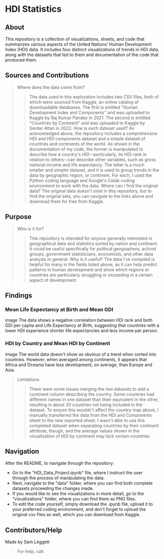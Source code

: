# HDI Statistics
## About
This repository is a collection of visualizations, sheets, and code that summarizes various aspects of the United Nations' Human Development Index (HDI) data. It includes four distinct visualizations of trends in HDI data, along with the datasets that led to them and documentation of the code that produced them.

## Sources and Contributions
>Where does the data come from?
>>The data used in this exploration includes two CSV files, both of which were sourced from Kaggle, an online catalog of downloadable databases. The first is entitled "Human Development Index and Components" and was uploaded to Kaggle by Raj Kumar Pandey in 2021. The second is entitled "Countries by Continent" and was uploaded to Kaggle by Serdar Altan in 2022.
>How is each dataset used?
>>As acknowledged above, the repository includes a comprehensive HDI and HDI components dataset and a simple dataset of countries and continents of the world. As shown in the documentation of my code, the former is manipulated to describe how a country's HDI--particularly, its HDI rank in relation to others--can describe other variables, such as gross national income and life expectancy. The latter is a much smaller and simpler dataset, and it is used to group trends in the data by geographic region, or continent. For each, I used the Python coding language and Google's Colab coding environment to work with the data.
>Where can I find the original data?
>>The original data doesn't exist in this repository, but to find the original sets, you can navigate to the links above and download them for free from Kaggle. 
## Purpose
>Who is it for?
>>This repository is intended for anyone generally interested in geographical data and statistics sorted by nation and continent. It could be useful specifically for political geographers, activist groups, government statisticians, economists, and other data analysts in general.
>Why is it useful?
>>The data I've compiled is helpful for many in the fields listed above, as it can help predict patterns in human development and show which regions or countries are particularly struggling or exceeding in a certain aspect of development. 
## Findings
### Mean Life Expectancy at Birth and Mean GDI
image
The data shows a negative correlation between HDI rank and both GDI per capita and Life Expectancy at Birth, suggesting that countries with a lower HDI experience shorter life expectancies and less income per person. 
### HDI by Country and Mean HDI by Continent
image
The world data doesn't show as obvious of a trend when sorted into countries. However, when averaged among continents, it appears that Africa and Oceania have less development, on average, than Europe and Asia.
>Limitations
>>There were some issues merging the two datasets to add a continent column describing the country. Some countries had different names in one dataset than their equivalent in the other, resulting in about 20 countries not being included in the dataset. To ensure this wouldn't affect the country map above, I manually transferred the data from the HDI and Components sheet to the new exported sheet. I wasn't able to use this completed dataset when separating countries by their continent attribute, though, and the average values shown in the visualization of HDI by continent may lack certain countries. 
## Navigation
After the README, to navigate through the repository:
* Go to the "HDI_Data_Project.ipynb" file, where I instruct the user through the process of manipulating the data.
* Next, navigate to the "data" folder, where you can find both complete datasets proceeding the changes made.
* If you would like to see the visualizations in more detail, go to the "visualizations" folder, where you can find them as PNG files.
* To edit the code yourself, simply download the .ipynb file, upload it to your preferred coding environment, and don't forget to upload the original csv files as well, which you can download from Kaggle. 
## Contributors/Help
Made by Sam Leggett
>For help, call:
